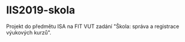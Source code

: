# IIS2019-skola
Projekt do předmětu ISA na FIT VUT zadání "Škola: správa a registrace výukových kurzů".
